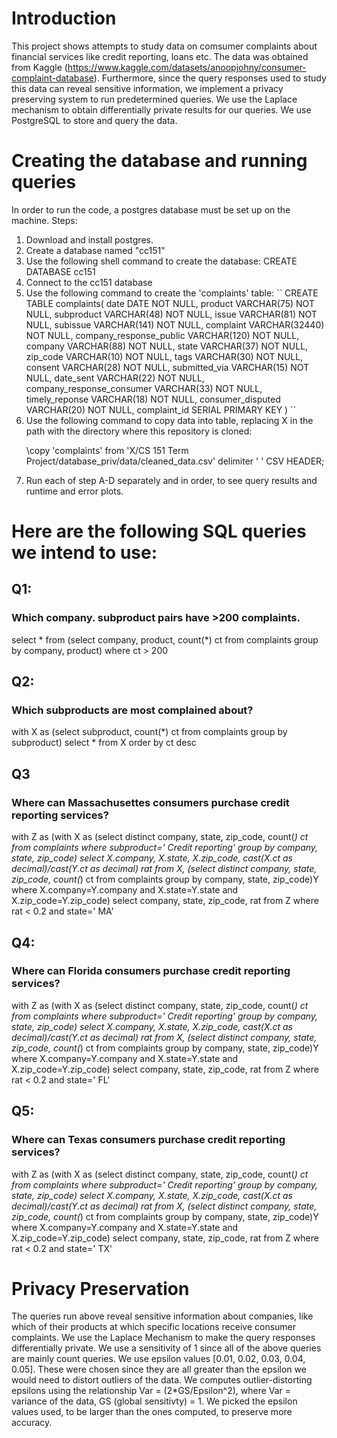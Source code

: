 # Introduction
This project shows attempts to study data on comsumer complaints about financial services like credit reporting, loans etc. The data was obtained from Kaggle (https://www.kaggle.com/datasets/anoopjohny/consumer-complaint-database). Furthermore, since the query responses used to study this data can reveal sensitive information, we implement a privacy preserving system to run predetermined queries. We use the Laplace mechanism to obtain differentially private results for our queries. We use PostgreSQL to store and query the data.

# Creating the database and running queries
In order to run the code, a postgres database must be set up on the machine. 
Steps:
<ol>
<li> Download and install postgres.
<li> Create a database named "cc151"
<li> Use the following shell command to create the database:
CREATE DATABASE cc151
<li> Connect to the cc151 database
<li> Use the following command to create the 'complaints' table:
``
CREATE TABLE complaints(
    date DATE NOT NULL, 
    product VARCHAR(75) NOT NULL,
    subproduct VARCHAR(48) NOT NULL,
    issue VARCHAR(81) NOT NULL,
    subissue VARCHAR(141) NOT NULL,
    complaint VARCHAR(32440) NOT NULL,
    company_response_public VARCHAR(120) NOT NULL,
    company VARCHAR(88) NOT NULL,
    state VARCHAR(37) NOT NULL,
    zip_code VARCHAR(10) NOT NULL,
    tags VARCHAR(30) NOT NULL,
    consent VARCHAR(28) NOT NULL,
    submitted_via VARCHAR(15) NOT NULL,
    date_sent VARCHAR(22) NOT NULL,
    company_response_consumer VARCHAR(33) NOT NULL,
    timely_reponse VARCHAR(18) NOT NULL,
    consumer_disputed VARCHAR(20) NOT NULL,
    complaint_id SERIAL PRIMARY KEY
    )
``
<li> Use the following command to copy data into table, replacing X in the path with the directory where this repository is cloned:

\copy 'complaints' from 'X/CS 151 Term Project/database_priv/data/cleaned_data.csv' delimiter ' ' CSV HEADER;

<li> Run each of step A-D separately and in order, to see query results and runtime and error plots.
</ol>

# Here are the following SQL queries we intend to use:

## Q1:
### Which company. subproduct pairs have >200 complaints.
select * from (select company, product, count(*) ct
from complaints
group by company, product)
where ct > 200

## Q2:
### Which subproducts are most complained about?    
with X as (select subproduct, count(*) ct from
		  complaints group by subproduct)
select * from X
order by ct desc

## Q3
### Where can Massachusettes consumers purchase credit reporting services?
with Z as (with X as (select distinct company, state, zip_code, count(*) ct from
complaints 
where subproduct=' Credit reporting'
		  group by company, state, zip_code)
select X.company, X.state, X.zip_code, cast(X.ct as decimal)/cast(Y.ct as decimal) rat
from X, (select distinct company, state, zip_code, count(*) ct from
complaints group by company, state, zip_code)Y
where X.company=Y.company and X.state=Y.state and X.zip_code=Y.zip_code)
select company, state, zip_code, rat
from Z
where rat < 0.2 and state=' MA'

## Q4: 
### Where can Florida consumers purchase credit reporting services?
with Z as (with X as (select distinct company, state, zip_code, count(*) ct from
complaints 
where subproduct=' Credit reporting'
		  group by company, state, zip_code)
select X.company, X.state, X.zip_code, cast(X.ct as decimal)/cast(Y.ct as decimal) rat
from X, (select distinct company, state, zip_code, count(*) ct from
complaints group by company, state, zip_code)Y
where X.company=Y.company and X.state=Y.state and X.zip_code=Y.zip_code)
select company, state, zip_code, rat
from Z
where rat < 0.2 and state=' FL'

## Q5: 
### Where can Texas consumers purchase credit reporting services?
with Z as (with X as (select distinct company, state, zip_code, count(*) ct from
complaints 
where subproduct=' Credit reporting'
		  group by company, state, zip_code)
select X.company, X.state, X.zip_code, cast(X.ct as decimal)/cast(Y.ct as decimal) rat
from X, (select distinct company, state, zip_code, count(*) ct from
complaints group by company, state, zip_code)Y
where X.company=Y.company and X.state=Y.state and X.zip_code=Y.zip_code)
select company, state, zip_code, rat
from Z
where rat < 0.2 and state=' TX'

# Privacy Preservation
The queries run above reveal sensitive information about companies, like which of their products at which specific locations receive consumer complaints.
We use the Laplace Mechanism to make the query responses differentially private.
We use a sensitivity of 1 since all of the above queries are mainly count queries.
We use epsilon values [0.01, 0.02, 0.03, 0.04, 0.05]. These were chosen since they are all greater than the epsilon we would need to distort outliers of the data. We computes outlier-distorting epsilons using the relationship Var = (2*GS/Epsilon^2), where Var = variance of the data, GS (global sensitivty) = 1. We picked the epsilon values used, to be larger than the ones computed, to preserve more accuracy.

